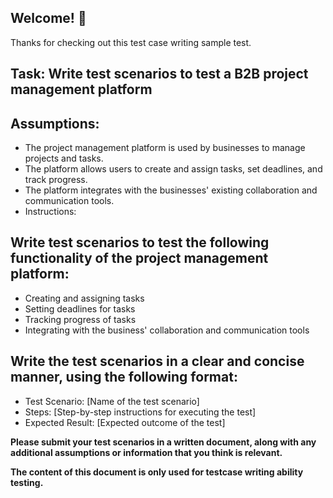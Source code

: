 ## Welcome! 👋

Thanks for checking out this test case writing sample test.


## Task: Write test scenarios to test a B2B project management platform

## Assumptions:

- The project management platform is used by businesses to manage projects and tasks.
- The platform allows users to create and assign tasks, set deadlines, and track progress.
- The platform integrates with the businesses' existing collaboration and communication tools.
- Instructions:

## Write test scenarios to test the following functionality of the project management platform:
- Creating and assigning tasks
- Setting deadlines for tasks
- Tracking progress of tasks
- Integrating with the business' collaboration and communication tools

## Write the test scenarios in a clear and concise manner, using the following format:

- Test Scenario: [Name of the test scenario]
- Steps: [Step-by-step instructions for executing the test]
- Expected Result: [Expected outcome of the test]


**Please submit your test scenarios in a written document, along with any additional assumptions or information that you think is relevant.**


**The content of this document is only used for testcase writing ability testing.**



